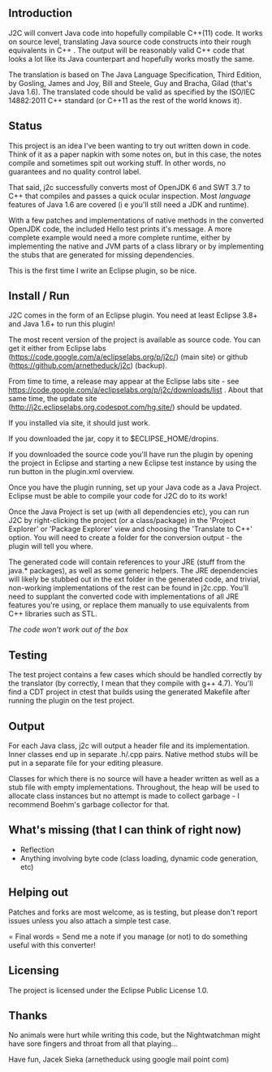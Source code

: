Introduction
--
J2C will convert Java code into hopefully compilable C++(11) code. It works on
source level, translating Java source code constructs into their rough
equivalents in C++ . The output will be reasonably valid C++ code that looks a
lot like its Java counterpart and hopefully works mostly the same.

The translation is based on The Java Language Specification, Third Edition, by
Gosling, James and Joy, Bill and Steele, Guy and Bracha, Gilad (that's
Java 1.6). The translated code should be valid as specified by the ISO/IEC
14882:2011 C++ standard (or C++11 as the rest of the world knows it).

Status
--
This project is an idea I've been wanting to try out written down in code.
Think of it as a paper napkin with some notes on, but in this case, the notes
compile and sometimes spit out working stuff. In other words, no guarantees
and no quality control label.

That said, j2c successfully converts most of OpenJDK 6 and SWT 3.7 to C++
that compiles and passes a quick ocular inspection. Most *language* features
of Java 1.6 are covered (i e you'll still need a JDK and runtime).

With a few patches and implementations of native methods in the converted
OpenJDK code, the included Hello test prints it's message. A more complete
example would need a more complete runtime, either by implementing the native
and JVM parts of a class library or by implementing the stubs that are
generated for missing dependencies.

This is the first time I write an Eclipse plugin, so be nice.

Install / Run
--
J2C comes in the form of an Eclipse plugin. You need at least Eclipse 3.8+ and
Java 1.6+ to run this plugin!

The most recent version of the project is available as source code. You can get it
either from Eclipse labs (https://code.google.com/a/eclipselabs.org/p/j2c/) (main
site) or github (https://github.com/arnetheduck/j2c) (backup).

From time to time, a release may appear at the Eclipse labs site - see
https://code.google.com/a/eclipselabs.org/p/j2c/downloads/list . About that same
time, the update site (http://j2c.eclipselabs.org.codespot.com/hg.site/) should be
updated.

If you installed via site, it should just work.

If you downloaded the jar, copy it to $ECLIPSE_HOME/dropins.

If you downloaded the source code you'll have run the plugin by opening the
project in Eclipse and starting a new Eclipse test instance by using the run
button in the plugin.xml overview.

Once you have the plugin running, set up your Java code as a Java
Project. Eclipse must be able to compile your code for J2C do to its work!

Once the Java Project is set up (with all dependencies etc), you can run J2C by
right-clicking the project (or a class/package) in the 'Project Explorer' or
'Package Explorer' view and choosing the 'Translate to C++' option. You will
need to create a folder for the conversion output - the plugin will tell you
where.

The generated code will contain references to your JRE (stuff from the java.*
packages), as well as some generic helpers. The JRE dependencies will likely be
stubbed out in the ext folder in the generated code, and trivial, non-working
implementations of the rest can be found in j2c.cpp. You'll need to supplant
the converted code with implementations of all JRE features you're using,
or replace them manually to use equivalents from C++ libraries such as STL.

*The code won't work out of the box*

Testing
--
The test project contains a few cases which should be handled correctly by the
translator (by correctly, I mean that they compile with g++ 4.7). You'll find
a CDT project in ctest that builds using the generated Makefile after running
the plugin on the test project.

Output
--
For each Java class, j2c will output a header file and its implementation.
Inner classes end up in separate .h/.cpp pairs. Native method stubs will be
put in a separate file for your editing pleasure.

Classes for which there is no source will have a header written as well as
a stub file with empty implementations. Throughout, the heap will be used
to allocate class instances but no attempt is made to collect garbage -
I recommend Boehm's garbage collector for that.

What's missing (that I can think of right now)
--
 * Reflection
 * Anything involving byte code (class loading, dynamic code generation, etc)

Helping out
--
Patches and forks are most welcome, as is testing, but please don't report
issues unless you also attach a simple test case.

= Final words =
Send me a note if you manage (or not) to do something useful with this
converter!

Licensing
--
The project is licensed under the Eclipse Public License 1.0.

Thanks
--
No animals were hurt while writing this code, but the Nightwatchman
might have sore fingers and throat from all that playing...

Have fun,
Jacek Sieka (arnetheduck using google mail point com)
